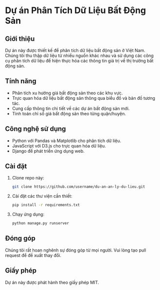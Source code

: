 # Dự án Phân Tích Dữ Liệu Bất Động Sản

## Giới thiệu
Dự án này được thiết kế để phân tích dữ liệu bất động sản ở Việt Nam. Chúng tôi thu thập dữ liệu từ nhiều nguồn khác nhau và sử dụng các công cụ phân tích dữ liệu để hiện thực hóa các thông tin giá trị về thị trường bất động sản.

## Tính năng
- Phân tích xu hướng giá bất động sản theo các khu vực.
- Trực quan hóa dữ liệu bất động sản thông qua biểu đồ và bản đồ tương tác.
- Cung cấp thông tin chi tiết về các dự án bất động sản mới.
- Tính toán chỉ số giá bất động sản theo từng quận/huyện.

## Công nghệ sử dụng
- Python với Pandas và Matplotlib cho phân tích dữ liệu.
- JavaScript với D3.js cho trực quan hóa dữ liệu.
- Django để phát triển ứng dụng web.

## Cài đặt
1. Clone repo này:
   ```bash
   git clone https://github.com/username/du-an-an-ly-du-lieu.git
   ```
2. Cài đặt các thư viện cần thiết:
   ```bash
   pip install -r requirements.txt
   ```
3. Chạy ứng dụng:
   ```bash
   python manage.py runserver
   ```

## Đóng góp
Chúng tôi rất hoan nghênh sự đóng góp từ mọi người. Vui lòng tạo pull request để đề xuất thay đổi.

## Giấy phép
Dự án này được phát hành theo giấy phép MIT.
